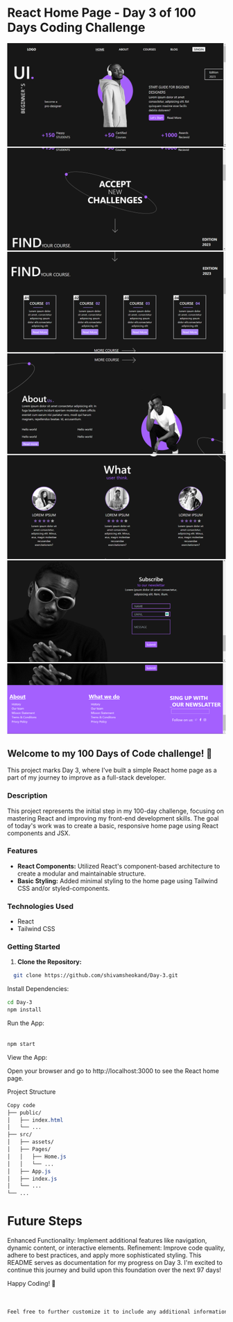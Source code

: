 # React Home Page - Day 3 of 100 Days Coding Challenge

![Day-3 of 100 Days challenge](./Design/img-1.png)
![Day-3 of 100 Days challenge](./Design/img-2.png)
![Day-3 of 100 Days challenge](./Design/img-3.png)
![Day-3 of 100 Days challenge](./Design/img4.png)
![Day-3 of 100 Days challenge](./Design/img5.png)
![Day-3 of 100 Days challenge](./Design/img-6.png)
![Day-3 of 100 Days challenge](./Design/img-7.png)

## Welcome to my 100 Days of Code challenge! 🚀

This project marks Day 3, where I've built a simple React home page as a part of my journey to improve as a full-stack developer.

### Description

This project represents the initial step in my 100-day challenge, focusing on mastering React and improving my front-end development skills. The goal of today's work was to create a basic, responsive home page using React components and JSX.

### Features

- **React Components:** Utilized React's component-based architecture to create a modular and maintainable structure.
- **Basic Styling:** Added minimal styling to the home page using Tailwind CSS and/or styled-components.

### Technologies Used

- React
- Tailwind CSS

### Getting Started

1. **Clone the Repository:**

```bash
  git clone https://github.com/shivamsheokand/Day-3.git
```

Install Dependencies:

```bash
cd Day-3
npm install
```

Run the App:

```bash

npm start
```

View the App:

Open your browser and go to http://localhost:3000 to see the React home page.

Project Structure

```css
Copy code
├── public/
│   ├── index.html
│   └── ...
├── src/
│   ├── assets/
│   ├── Pages/
│   │   ├── Home.js
│   │   └── ...
│   ├── App.js
│   ├── index.js
│   └── ...
└── ...
```

# Future Steps

Enhanced Functionality: Implement additional features like navigation, dynamic content, or interactive elements.
Refinement: Improve code quality, adhere to best practices, and apply more sophisticated styling.
This README serves as documentation for my progress on Day 3. I'm excited to continue this journey and build upon this foundation over the next 97 days!

Happy Coding! 🌟

```css


Feel free to further customize it to include any additional information or details specific to your project!
```

